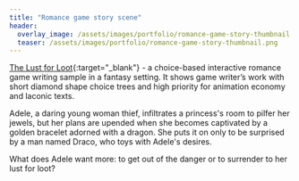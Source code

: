 ```yaml
---
title: "Romance game story scene"
header:
  overlay_image: /assets/images/portfolio/romance-game-story-thumbnail.png
  teaser: /assets/images/portfolio/romance-game-story-thumbnail.png
---
```


[The Lust for Loot](https://drive.google.com/file/d/19E9H504PGBhGSw5_eCG6ueVunHRu-ood/view?usp=sharing){:target="\_blank"} - a choice-based interactive romance game writing sample in a fantasy setting. It shows game writer’s work with short diamond shape choice trees and high priority for animation economy and laconic texts.

Adele, a daring young woman thief, infiltrates a princess's room to pilfer her jewels, but her plans are upended when she becomes captivated by a golden bracelet adorned with a dragon. She puts it on only to be surprised by a man named Draco, who toys with Adele's desires.

What does Adele want more: to get out of the danger or to surrender to her lust for loot?
